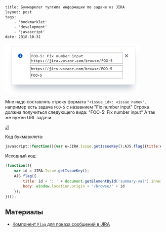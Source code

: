 ```
title: Букмарклет тултипа информации по задаче из JIRA
layout: post
tags:
    - 'bookmarklet'
    - 'development'
    - 'javascript'
date: 2018-10-31
```

![](/images/jira-issue-info-bookmarklet/jira-issue-info-bookmarklet__preview.png)

Мне надо составлять строку формата `"<issue_id>: <issue_name>"`, например есть задача `FOO-5` с названием "Fix number input"
Строка должна получиться следующего вида: "FOO-5: Fix number input"
А так же нужен URL задачи

<a class="bookmarklet" href="javascript:!function(){var e=JIRA.Issue.getIssueKey();AJS.flag({title:e+': '+document.getElementById('summary-val').innerText,body:window.location.origin+'/browse/'+e})}();void(0);" title="JIRA Issue Info">JI</a>

Код букмарклета:
```javascript
javascript:!function(){var e=JIRA.Issue.getIssueKey();AJS.flag({title:e+': '+document.getElementById('summary-val').innerText,body:window.location.origin+'/browse/'+e})}();void(0);
```

Исходный код:
```javascript
(function(){
    var id = JIRA.Issue.getIssueKey();
    AJS.flag({
        title: id + ': ' + document.getElementById('summary-val').innerText,
        body: window.location.origin + '/browse/' + id
    });
})();
```


## Материалы

- [Компонент `Flag` для показа сообщений в JIRA](https://docs.atlassian.com/aui/7.9.5/docs/flag.html)
